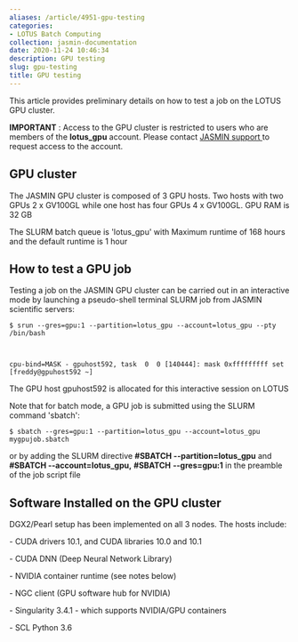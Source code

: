 ```yaml
---
aliases: /article/4951-gpu-testing
categories:
- LOTUS Batch Computing
collection: jasmin-documentation
date: 2020-11-24 10:46:34
description: GPU testing
slug: gpu-testing
title: GPU testing
---
```


This article provides preliminary details on how to test a job on the LOTUS
GPU cluster.

**IMPORTANT** : Access to the GPU cluster is restricted to users who are
members of the **lotus_gpu** account. Please contact [JASMIN support
](mailto:support@jasmin.ac.uk)to request access to the account.

## GPU cluster

The JASMIN GPU cluster is composed of 3 GPU hosts. Two hosts with two GPUs 2 x
GV100GL while one host has four GPUs 4 x GV100GL. GPU RAM is 32 GB  
  
The SLURM batch queue is 'lotus_gpu' with Maximum runtime of 168 hours and the
default runtime is 1 hour

## How to test a GPU job

Testing a job on the JASMIN GPU cluster can be carried out in an interactive
mode by launching a pseudo-shell terminal SLURM job from JASMIN scientific
servers:

    
    
    $ srun --gres=gpu:1 --partition=lotus_gpu --account=lotus_gpu --pty /bin/bash
    
    
    
    cpu-bind=MASK - gpuhost592, task  0  0 [140444]: mask 0xfffffffff set 
    [freddy@gpuhost592 ~]
    

The GPU host gpuhost592 is allocated for this interactive session on LOTUS

Note that for batch mode, a GPU job is submitted using the SLURM command
'sbatch':

    
    
    $ sbatch --gres=gpu:1 --partition=lotus_gpu --account=lotus_gpu mygpujob.sbatch
    

or by adding the SLURM directive **#SBATCH --partition=lotus_gpu** and
**#SBATCH --account=lotus_gpu,** **#SBATCH** **\--gres=gpu:1** in the preamble
of the job script file

## Software Installed on the GPU cluster

  
DGX2/Pearl setup has been implemented on all 3 nodes. The hosts include:  
  
\- CUDA drivers 10.1, and CUDA libraries 10.0 and 10.1  
  
\- CUDA DNN (Deep Neural Network Library)  
  
\- NVIDIA container runtime (see notes below)  
  
\- NGC client (GPU software hub for NVIDIA)  
  
\- Singularity 3.4.1 - which supports NVIDIA/GPU containers

\- SCL Python 3.6


